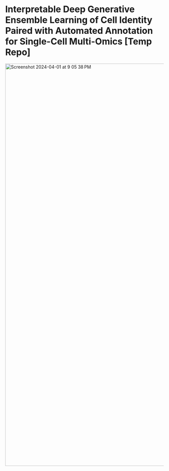 # Interpretable Deep Generative Ensemble Learning of Cell Identity Paired with Automated Annotation for Single-Cell Multi-Omics [Temp Repo]

<img width="1274" alt="Screenshot 2024-04-01 at 9 05 38 PM" src="https://github.com/manojmw/Hydra-Temp/assets/74168582/7442cb45-6fb0-431f-8f38-52eefe0fb5d1">
